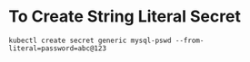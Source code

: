 # To Create String Literal Secret
`kubectl create secret generic mysql-pswd --from-literal=password=abc@123`
